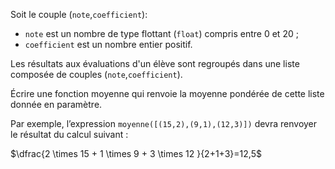 Soit le couple (`note`,`coefficient`):

- `note` est un nombre de type flottant (`float`) compris entre 0 et 20 ;
- `coefficient` est un nombre entier positif.

Les résultats aux évaluations d'un élève sont regroupés dans une liste composée de
couples (`note`,`coefficient`).

Écrire une fonction moyenne qui renvoie la moyenne pondérée de cette liste donnée en
paramètre.

Par exemple, l’expression `moyenne([(15,2),(9,1),(12,3)])` devra renvoyer le
résultat du calcul suivant :

$\dfrac{2 \times 15 + 1 \times 9 + 3 \times 12 }{2+1+3}=12,5$
